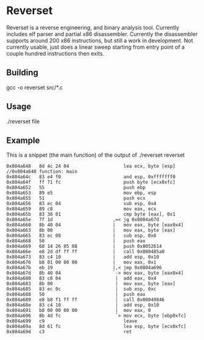 # Reverset
Reverset is a reverse engineering, and binary analysis tool. Currently includes elf parser and partial x86 disassembler.
Currently the disassembler supports around 200 x86 instructions, but still a work in development.
Not currently usable, just does a linear sweep starting from entry point of a couple hundred instructions then exits. 
## Building
gcc -o reverset src/*.c
## Usage
./reverset file
## Example 
This is a snippet (the main function) of the output of ./reverset reverset
```
0x804a648	8d 4c 24 04                    lea ecx, byte [esp] //0x804a648 function: main
0x804a64c	83 e4 f0                       and esp, 0xfffffff0
0x804a64f	ff 71 fc                       push byte [ecx0xfc]
0x804a652	55                             push ebp
0x804a653	89 e5                          mov ebp, esp
0x804a655	51                             push ecx
0x804a656	83 ec 04                       sub esp, 0x4
0x804a659	89 c8                          mov eax, ecx
0x804a65b	83 38 01                       cmp byte [eax], 0x1
0x804a65e	7f 1d                      ,=< jg 0x0804a67d
0x804a660	8b 40 04                   |   mov eax, byte [eax0x4]
0x804a663	8b 00                      |   mov eax, byte [eax]
0x804a665	83 ec 08                   |   sub esp, 0x8
0x804a668	50                         |   push eax
0x804a669	68 14 26 05 08             |   push 0x8052614
0x804a66e	e8 2d df ff ff             |   call 0x080485a0
0x804a673	83 c4 10                   |   add esp, 0x10
0x804a676	b8 01 00 00 00             |   mov eax, 0x1
0x804a67b	eb 19                      |,< jmp 0x0804a696
0x804a67d	8b 40 04                   `-> mov eax, byte [eax0x4]
0x804a680	83 c0 04                    |  add eax, 0x4
0x804a683	8b 00                       |  mov eax, byte [eax]
0x804a685	83 ec 0c                    |  sub esp, 0xc
0x804a688	50                          |  push eax
0x804a689	e8 b8 f1 ff ff              |  call 0x08049846
0x804a68e	83 c4 10                    |  add esp, 0x10
0x804a691	b8 00 00 00 00              |  mov eax, 0
0x804a696	8b 4d fc                    `> mov ecx, byte [ebp0xfc]
0x804a699	c9                             leave 
0x804a69a	8d 61 fc                       lea esp, byte [ecx0xfc]
0x804a69d	c3                             ret 
```
